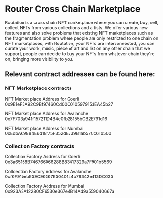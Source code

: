# Router Cross Chain Marketplace

Routation is a cross chain NFT marketplace where you can create, buy, sell, collect NFTs from various collections and artists. We offer various new features and also solve problems that existing NFT marketplaces such as the fragmentation problem where people are only restricted to one chain on NFT marketplaces, with Routation, your NFTs are interconnected, you can curate your work, music, piece of art and list on any other chain that we support, people can decide to buy your NFTs from whatever chain they're on, bringing more visibility to you.

## Relevant contract addresses can be found here:

### NFT Marketplace contracts
NFT Market place Address for Goerli
0x9E1eF5A92C9Bf97460Cd00C0105979153EA45b27

NFT Market place Address for Avalanche
0x7F703a941f157211D4B4e0fb28155bCB2E791d16

NFT Market place Address for Mumbai
0xEdbA69884E6d18f75F352dE739B1ab57Cc61b500

### Collection Factory contracts
Collection Factory Address for Goerli
0x3a65168B746766066288B83417329a7F901b5569

Collcection Factory Address for Avalanche
0xf6F91bebE59C96367E5040144b78342e413DC635

Collection Factory Address for Mumbai
0x923A3A12280CF6530e367e4B14Ad9a559040667a


